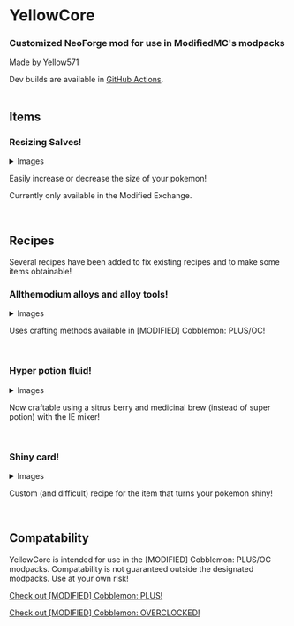 <div class="markdown-heading" dir="auto"><h1 class="heading-element" dir="auto" tabindex="-1">YellowCore</h1><h3 class="heading-element" dir="auto" tabindex="-1">Customized NeoForge mod for use in ModifiedMC's modpacks</h3><p>Made by Yellow571</p></div>
Dev builds are available in <a href="https://github.com/YellowLemon571/YellowCore/actions">GitHub Actions</a>.
<br/><br/>

## Items

### Resizing Salves!

<details>
  <summary>Images</summary>
  <img src="https://github.com/user-attachments/assets/3b06771c-1dc0-4ffa-9025-91947673a8c6" alt="growth-salve" />
  <img src="https://github.com/user-attachments/assets/f23ac533-b347-4393-a7dd-3f1e093e62d9" alt="shrink-salve" />
</details>

Easily increase or decrease the size of your pokemon!

Currently only available in the Modified Exchange.

  

## Recipes

Several recipes have been added to fix existing recipes and to make some items obtainable!

### Allthemodium alloys and alloy tools!

<details>
  <summary>Images</summary>
  <img src="https://i.imgur.com/YAvyH9K.png" alt="Allthemodium-Vibranium Alloy" width="438" height="266"><img src="https://i.imgur.com/IZMLMcb.png" alt="Allthemodium-Unobtainium Alloy" width="346" height="338"><img src="https://i.imgur.com/YwZgULQ.png" alt="Unobtainium-Vibranium Alloy" width="369" height="316"></p><p><img src="https://i.imgur.com/fsAKGw3.png" alt="Allthemodium Alloy Pickaxe" width="345" height="326"><img src="https://i.imgur.com/b0nji36.png" alt="Allthemodium Alloy Paxel" width="346" height="297">
</details>

Uses crafting methods available in \[MODIFIED\] Cobblemon: PLUS/OC!

 

### Hyper potion fluid!

<details>
  <summary>Images</summary>
  <img src="https://i.imgur.com/kXoWxy8.png" alt="Hyper Potion Fluid" width="412" height="295">
</details>

Now craftable using a sitrus berry and medicinal brew (instead of super potion) with the IE mixer!

 

### Shiny card!

<details>
  <summary>Images</summary>
  <img src="https://i.imgur.com/qD1itnq.png" alt="Shiny Card" width="396" height="398">
</details>

Custom (and difficult) recipe for the item that turns your pokemon shiny!

  

## Compatability

YellowCore is intended for use in the \[MODIFIED\] Cobblemon: PLUS/OC modpacks. Compatability is not guaranteed outside the designated modpacks. Use at your own risk!

[Check out \[MODIFIED\] Cobblemon: PLUS!](https://www.curseforge.com/minecraft/modpacks/modified-cobblemon-plus)

[Check out \[MODIFIED\] Cobblemon: OVERCLOCKED!](https://www.curseforge.com/minecraft/modpacks/modified-cobblemon-overclocked)
